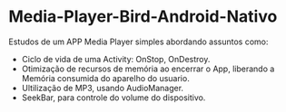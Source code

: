 # Media-Player-Bird-Android-Nativo

Estudos de um APP Media Player simples abordando assuntos como:
- Ciclo de vida de uma Activity: OnStop, OnDestroy.
- Otimização de recursos de memória ao encerrar o App, liberando a Memória consumida do aparelho do usuario.
- Ultilização de MP3, usando AudioManager.
- SeekBar, para controle do volume do dispositivo.
